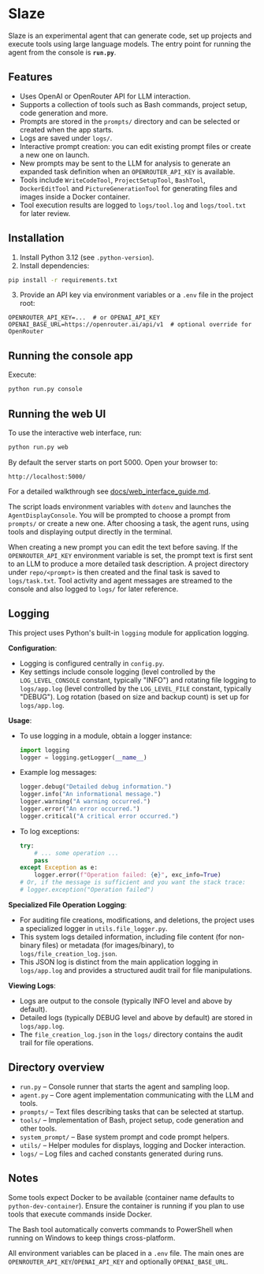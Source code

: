 # Slaze

Slaze is an experimental agent that can generate code, set up projects and execute tools using large language models. The entry point for running the agent from the console is **`run.py`**.

## Features

- Uses OpenAI or OpenRouter API for LLM interaction.
- Supports a collection of tools such as Bash commands, project setup, code generation and more.
- Prompts are stored in the `prompts/` directory and can be selected or created when the app starts.
- Logs are saved under `logs/`.
- Interactive prompt creation: you can edit existing prompt files or create a new one on launch.
- New prompts may be sent to the LLM for analysis to generate an expanded task definition when an
  `OPENROUTER_API_KEY` is available.
- Tools include `WriteCodeTool`, `ProjectSetupTool`, `BashTool`, `DockerEditTool` and
  `PictureGenerationTool` for generating files and images inside a Docker container.
- Tool execution results are logged to `logs/tool.log` and `logs/tool.txt` for later review.

## Installation

1. Install Python 3.12 (see `.python-version`).
2. Install dependencies:

```bash
pip install -r requirements.txt
```

3. Provide an API key via environment variables or a `.env` file in the project root:

```
OPENROUTER_API_KEY=...  # or OPENAI_API_KEY
OPENAI_BASE_URL=https://openrouter.ai/api/v1  # optional override for OpenRouter
```

## Running the console app

Execute:

```bash
python run.py console
```

## Running the web UI

To use the interactive web interface, run:

```bash
python run.py web
```

By default the server starts on port 5000. Open your browser to:

```
http://localhost:5000/
```

For a detailed walkthrough see [docs/web_interface_guide.md](docs/web_interface_guide.md).

The script loads environment variables with `dotenv` and launches the `AgentDisplayConsole`. You will be prompted to choose a prompt from `prompts/` or create a new one. After choosing a task, the agent runs, using tools and displaying output directly in the terminal.

When creating a new prompt you can edit the text before saving. If the
`OPENROUTER_API_KEY` environment variable is set, the prompt text is first sent
to an LLM to produce a more detailed task description. A project directory under
`repo/<prompt>` is then created and the final task is saved to `logs/task.txt`.
Tool activity and agent messages are streamed to the console and also logged to
`logs/` for later reference.

## Logging

This project uses Python's built-in `logging` module for application logging.

**Configuration**:
*   Logging is configured centrally in `config.py`.
*   Key settings include console logging (level controlled by the `LOG_LEVEL_CONSOLE` constant, typically "INFO") and rotating file logging to `logs/app.log` (level controlled by the `LOG_LEVEL_FILE` constant, typically "DEBUG"). Log rotation (based on size and backup count) is set up for `logs/app.log`.

**Usage**:
*   To use logging in a module, obtain a logger instance:
    ```python
    import logging
    logger = logging.getLogger(__name__)
    ```
*   Example log messages:
    ```python
    logger.debug("Detailed debug information.")
    logger.info("An informational message.")
    logger.warning("A warning occurred.")
    logger.error("An error occurred.")
    logger.critical("A critical error occurred.")
    ```
*   To log exceptions:
    ```python
    try:
        # ... some operation ...
        pass
    except Exception as e:
        logger.error(f"Operation failed: {e}", exc_info=True)
    # Or, if the message is sufficient and you want the stack trace:
    # logger.exception("Operation failed")
    ```

**Specialized File Operation Logging**:
*   For auditing file creations, modifications, and deletions, the project uses a specialized logger in `utils.file_logger.py`.
*   This system logs detailed information, including file content (for non-binary files) or metadata (for images/binary), to `logs/file_creation_log.json`.
*   This JSON log is distinct from the main application logging in `logs/app.log` and provides a structured audit trail for file manipulations.

**Viewing Logs**:
*   Logs are output to the console (typically INFO level and above by default).
*   Detailed logs (typically DEBUG level and above by default) are stored in `logs/app.log`.
*   The `file_creation_log.json` in the `logs/` directory contains the audit trail for file operations.

## Directory overview

- `run.py` – Console runner that starts the agent and sampling loop.
- `agent.py` – Core agent implementation communicating with the LLM and tools.
- `prompts/` – Text files describing tasks that can be selected at startup.
- `tools/` – Implementation of Bash, project setup, code generation and other tools.
- `system_prompt/` – Base system prompt and code prompt helpers.
- `utils/` – Helper modules for displays, logging and Docker interaction.
- `logs/` – Log files and cached constants generated during runs.

## Notes

Some tools expect Docker to be available (container name defaults to
`python-dev-container`). Ensure the container is running if you plan to use tools
that execute commands inside Docker.

The Bash tool automatically converts commands to PowerShell when running on
Windows to keep things cross-platform.

All environment variables can be placed in a `.env` file. The main ones are
`OPENROUTER_API_KEY`/`OPENAI_API_KEY` and optionally `OPENAI_BASE_URL`.

